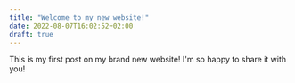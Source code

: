 ```yaml
---
title: "Welcome to my new website!"
date: 2022-08-07T16:02:52+02:00
draft: true
---
```


This is my first post on my brand new website! I'm so happy to share it with you!